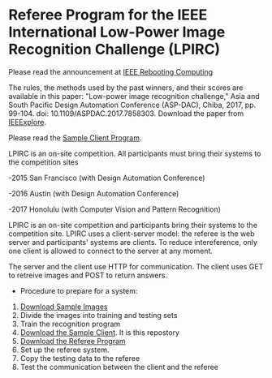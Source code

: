 # Referee Program for the IEEE International Low-Power Image Recognition Challenge (LPIRC)

Please read the announcement at [IEEE Rebooting Computing](http://rebootingcomputing.ieee.org/lpirc)

The rules, the methods used by the past winners, and their scores are available in this paper: "Low-power image recognition challenge," Asia and South Pacific Design Automation Conference (ASP-DAC), Chiba, 2017, pp. 99-104.
doi: 10.1109/ASPDAC.2017.7858303. Download the paper from [IEEExplore](http://ieeexplore.ieee.org/document/7858303/).

Please read the [Sample Client Program](https://github.com/ieeelpirc/sampleclient).

LPIRC is an on-site competition. All participants must bring their systems to the competition sites

-2015 San Francisco (with Design Automation Conference)

-2016 Austin (with Design Automation Conference)

-2017 Honolulu (with Computer Vision and Pattern Recognition)

LPIRC is an on-site competition and participants bring their systems to the competition site. LPIRC uses a client-server model: the referee is the web server and participants' systems are clients. To reduce intereference, only one client is allowed to connect to the server at any moment.

The server and the client use HTTP for communication. The client uses GET to retreive images and POST to return answers.

* Procedure to prepare for a system:
1. [Download Sample Images](http://vision.cs.unc.edu/LPIRC/login.php)
2. Divide the images into training and testing sets
3. Train the recognition program
4. [Download the Sample Client](https://github.com/ieeelpirc/sampleclient). It is this repostory
5. [Download the Referee Program](https://github.com/ieeelpirc/referee)
6. Set up the referee system.
7. Copy the testing data to the referee
8. Test the communication between the client and the referee






